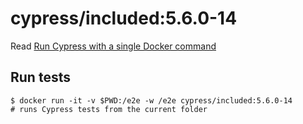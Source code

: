 <!--
WARNING: this file was autogenerated by generate-included-image.js using

    npm run add:included -- 5.6.0-14 cypress/browsers:node14.15.0-chrome86-ff82
-->

# cypress/included:5.6.0-14

Read [Run Cypress with a single Docker command][blog post url]

## Run tests

```shell
$ docker run -it -v $PWD:/e2e -w /e2e cypress/included:5.6.0-14
# runs Cypress tests from the current folder
```

[blog post url]: https://www.cypress.io/blog/2019/05/02/run-cypress-with-a-single-docker-command/
